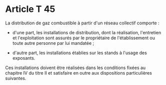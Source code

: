 # Article T 45

La distribution de gaz combustible à partir d'un réseau collectif comporte :

- d'une part, les installations de distribution, dont la réalisation, l'entretien et l'exploitation sont assurés par le propriétaire de l'établissement ou toute autre personne par lui mandatée ;

- d'autre part, les installations établies sur les stands à l'usage des exposants.

Ces installations doivent être réalisées dans les conditions fixées au chapitre IV du titre II et satisfaire en outre aux dispositions particulières suivantes.
